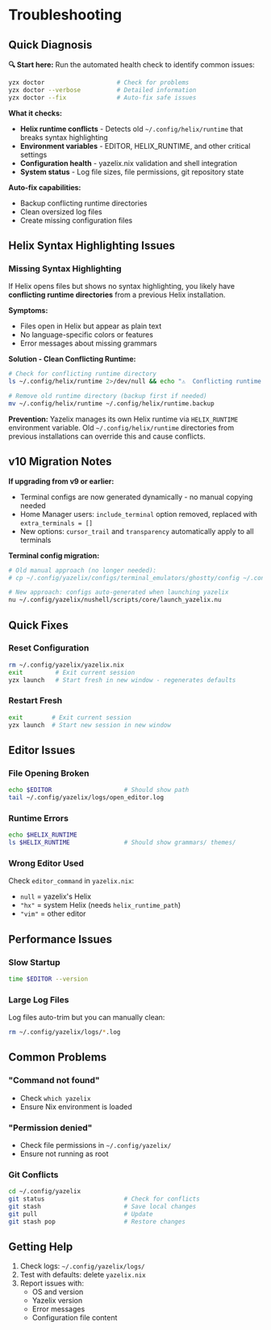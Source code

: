 # Troubleshooting

## Quick Diagnosis

**🔍 Start here:** Run the automated health check to identify common issues:

```bash
yzx doctor                    # Check for problems
yzx doctor --verbose          # Detailed information  
yzx doctor --fix              # Auto-fix safe issues
```

**What it checks:**
- **Helix runtime conflicts** - Detects old `~/.config/helix/runtime` that breaks syntax highlighting
- **Environment variables** - EDITOR, HELIX_RUNTIME, and other critical settings
- **Configuration health** - yazelix.nix validation and shell integration
- **System status** - Log file sizes, file permissions, git repository state

**Auto-fix capabilities:**
- Backup conflicting runtime directories
- Clean oversized log files  
- Create missing configuration files

## Helix Syntax Highlighting Issues

### Missing Syntax Highlighting
If Helix opens files but shows no syntax highlighting, you likely have **conflicting runtime directories** from a previous Helix installation.

**Symptoms:**
- Files open in Helix but appear as plain text
- No language-specific colors or features
- Error messages about missing grammars

**Solution - Clean Conflicting Runtime:**
```bash
# Check for conflicting runtime directory
ls ~/.config/helix/runtime 2>/dev/null && echo "⚠️  Conflicting runtime found"

# Remove old runtime directory (backup first if needed)
mv ~/.config/helix/runtime ~/.config/helix/runtime.backup
```

**Prevention:**
Yazelix manages its own Helix runtime via `HELIX_RUNTIME` environment variable. Old `~/.config/helix/runtime` directories from previous installations can override this and cause conflicts.

## v10 Migration Notes

**If upgrading from v9 or earlier:**
- Terminal configs are now generated dynamically - no manual copying needed
- Home Manager users: `include_terminal` option removed, replaced with `extra_terminals = []`
- New options: `cursor_trail` and `transparency` automatically apply to all terminals

**Terminal config migration:**
```bash
# Old manual approach (no longer needed):
# cp ~/.config/yazelix/configs/terminal_emulators/ghostty/config ~/.config/ghostty/config

# New approach: configs auto-generated when launching yazelix
nu ~/.config/yazelix/nushell/scripts/core/launch_yazelix.nu
```

## Quick Fixes

### Reset Configuration
```bash
rm ~/.config/yazelix/yazelix.nix
exit         # Exit current session
yzx launch   # Start fresh in new window - regenerates defaults
```

### Restart Fresh
```bash
exit        # Exit current session  
yzx launch  # Start new session in new window
```

## Editor Issues

### File Opening Broken
```bash
echo $EDITOR                    # Should show path
tail ~/.config/yazelix/logs/open_editor.log
```

### Runtime Errors
```bash
echo $HELIX_RUNTIME
ls $HELIX_RUNTIME               # Should show grammars/ themes/
```

### Wrong Editor Used
Check `editor_command` in `yazelix.nix`:
- `null` = yazelix's Helix
- `"hx"` = system Helix (needs `helix_runtime_path`)
- `"vim"` = other editor

## Performance Issues

### Slow Startup
```bash
time $EDITOR --version
```

### Large Log Files
Log files auto-trim but you can manually clean:
```bash
rm ~/.config/yazelix/logs/*.log
```

## Common Problems

### "Command not found"
- Check `which yazelix`
- Ensure Nix environment is loaded

### "Permission denied"
- Check file permissions in `~/.config/yazelix/`
- Ensure not running as root

### Git Conflicts
```bash
cd ~/.config/yazelix
git status                      # Check for conflicts
git stash                       # Save local changes
git pull                        # Update
git stash pop                   # Restore changes
```

## Getting Help

1. Check logs: `~/.config/yazelix/logs/`
2. Test with defaults: delete `yazelix.nix`
3. Report issues with:
   - OS and version
   - Yazelix version
   - Error messages
   - Configuration file content
